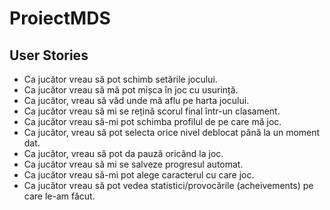 # ProiectMDS

## User Stories

- Ca jucător vreau să pot schimb setările jocului.
- Ca jucător vreau să mă pot mișca în joc cu usurință.
- Ca jucător, vreau să văd unde mă aflu pe harta jocului.
- Ca jucător vreau să mi se rețină scorul final într-un clasament.
- Ca jucător vreau să-mi pot schimba profilul de pe care mă joc.
- Ca jucător, vreau să pot selecta orice nivel deblocat până la un moment dat.
- Ca jucător, vreau să pot da pauză oricând la joc.
- Ca jucător vreau să mi se salveze progresul automat.
- Ca jucător vreau să-mi pot alege caracterul cu care joc.
- Ca jucător vreau să pot vedea statistici/provocările (acheivements) pe care le-am făcut.
